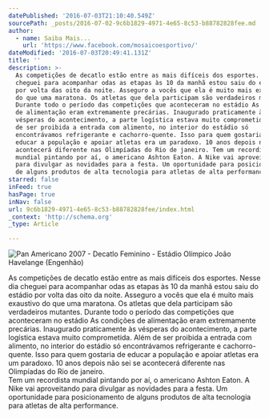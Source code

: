 ```yaml
---
datePublished: '2016-07-03T21:10:40.549Z'
sourcePath: _posts/2016-07-02-9c6b1829-4971-4e65-8c53-b88782828fee.md
author:
  - name: Saiba Mais...
    url: 'https://www.facebook.com/mosaicoesportivo/'
dateModified: '2016-07-03T20:49:41.131Z'
title: ''
description: >-
  As competições de decatlo estão entre as mais difíceis dos esportes. Nesse dia
  cheguei para acompanhar odas as etapas às 10 da manhã estou saiu do estádio
  por volta das oito da noite. Asseguro a vocês que ela é muito mais exaustivo
  do que uma maratona. Os atletas que dela participam são verdadeiros mutantes.
  Durante todo o período das competições que aconteceram no estádio As condições
  de alimentação eram extremamente precárias. Inaugurado praticamente às
  vésperas do acontecimento, a parte logística estava muito comprometida. Além
  de ser proibida a entrada com alimento, no interior do estádio só
  encontrávamos refrigerante e cachorro-quente. Isso para quem gostaria de
  educar a população e apoiar atletas era um paradoxo. 10 anos depois não sei se
  acontecerá diferente nas Olimpíadas do Rio de janeiro. Tem um recordista
  mundial pintando por aí, o americano Ashton Eaton. A Nike vai aproveitando
  para divulgar as novidades para a festa. Um oportunidade para posicionamento
  de alguns produtos de alta tecnologia para atletas de alta performance.
starred: false
inFeed: true
hasPage: true
inNav: false
url: 9c6b1829-4971-4e65-8c53-b88782828fee/index.html
_context: 'http://schema.org'
_type: Article

---
```

![Pan Americano 2007 - Decatlo Feminino - Estádio Olímpico João Havelange (Engenhão)](https://the-grid-user-content.s3-us-west-2.amazonaws.com/095a458e-b5f2-49c0-8c43-a8440e671eda.jpg)

As competições de decatlo estão entre as mais difíceis dos esportes. Nesse dia cheguei para acompanhar odas as etapas às 10 da manhã estou saiu do estádio por volta das oito da noite. Asseguro a vocês que ela é muito mais exaustivo do que uma maratona. Os atletas que dela participam são verdadeiros mutantes. Durante todo o período das competições que aconteceram no estádio As condições de alimentação eram extremamente precárias. Inaugurado praticamente às vésperas do acontecimento, a parte logística estava muito comprometida. Além de ser proibida a entrada com alimento, no interior do estádio só encontrávamos refrigerante e cachorro-quente. Isso para quem gostaria de educar a população e apoiar atletas era um paradoxo. 10 anos depois não sei se acontecerá diferente nas Olimpíadas do Rio de janeiro.  
Tem um recordista mundial pintando por aí, o americano Ashton Eaton. A Nike vai aproveitando para divulgar as novidades para a festa. Um oportunidade para posicionamento de alguns produtos de alta tecnologia para atletas de alta performance.
